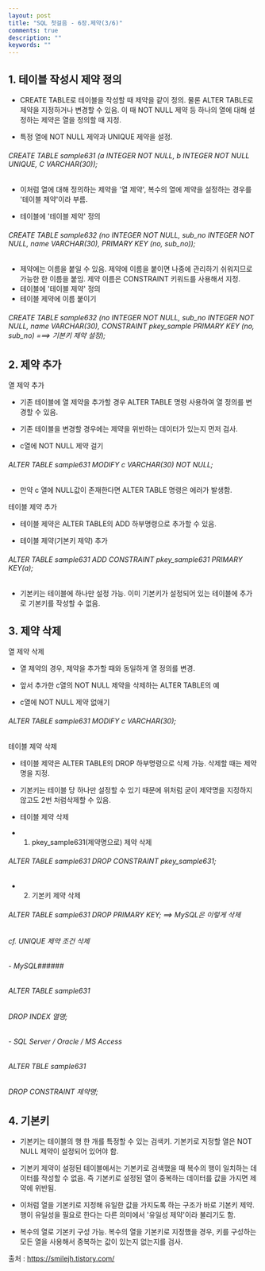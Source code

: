 ```yaml
---
layout: post
title: "SQL 첫걸음 - 6장.제약(3/6)" 
comments: true
description: ""
keywords: ""
---
```


## 1. 테이블 작성시 제약 정의

- CREATE TABLE로 테이블을 작성할 때 제약을 같이 정의. 물론 ALTER TABLE로 제약을 지정하거나 변경할 수 있음. 이 때 NOT NULL 제약 등 하나의 열에 대해 설정하는 제약은 열을 정의할 때 지정. 

- 특정 열에 NOT NULL 제약과 UNIQUE 제약을 설정. 
###### CREATE TABLE sample631 (a INTEGER NOT NULL, b INTEGER NOT NULL UNIQUE, C VARCHAR(30));

- 이처럼 열에 대해 정의하는 제약을 '열 제약', 복수의 열에 제약을 설정하는 경우를 '테이블 제약'이라 부름.

- 테이블에 '테이블 제약' 정의
###### CREATE TABLE sample632 (no INTEGER NOT NULL, sub_no INTEGER NOT NULL, name VARCHAR(30), PRIMARY KEY (no, sub_no));

- 제약에는 이름을 붙일 수 있음. 제약에 이름을 붙이면 나중에 관리하기 쉬워지므로 가능한 한 이름을 붙임. 제약 이름은 CONSTRAINT 키워드를 사용해서 지정. 
- 테이블에 '테이블 제약' 정의
- 테이블 제약에 이름 붙이기
###### CREATE TABLE sample632 (no INTEGER NOT NULL, sub_no INTEGER NOT NULL, name VARCHAR(30), CONSTRAINT pkey_sample PRIMARY KEY (no, sub_no) ===> 기본키 제약 설정);


## 2. 제약 추가

열 제약 추가 

- 기존 테이블에 열 제약을 추가할 경우 ALTER TABLE 명령 사용하여 열 정의를 변경할 수 있음. 

- 기존 테이블을 변경할 경우에는 제약을 위반하는 데이터가 있는지 먼저 검사. 

- c열에 NOT NULL 제약 걸기 
###### ALTER TABLE sample631 MODIFY c VARCHAR(30) NOT NULL; 

- 만약 c 열에 NULL값이 존재한다면 ALTER TABLE 명령은 에러가 발생함.  

테이블 제약 추가

- 테이블 제약은 ALTER TABLE의 ADD 하부명령으로 추가할 수 있음.

- 테이블 제약(기본키 제약) 추가 
###### ALTER TABLE sample631 ADD CONSTRAINT pkey_sample631 PRIMARY KEY(a);

- 기본키는 테이블에 하나만 설정 가능. 이미 기본키가 설정되어 있는 테이블에 추가로 기본키를 작성할 수 없음. 


## 3. 제약 삭제

열 제약 삭제 

- 열 제약의 경우, 제약을 추가할 때와 동일하게 열 정의를 변경. 

- 앞서 추가한 c열의 NOT NULL 제약을 삭제하는 ALTER TABLE의 예

- c열에 NOT NULL 제약 없애기
###### ALTER TABLE sample631 MODIFY c VARCHAR(30);

테이블 제약 삭제 

- 테이블 제약은 ALTER TABLE의 DROP 하부명령으로 삭제 가능. 삭제할 때는 제약명을 지정. 

- 기본키는 테이블 당 하나만 설정할 수 있기 때문에 위처럼 굳이 제약명을 지정하지 않고도 2번 처럼삭제할 수 있음. 


- 테이블 제약 삭제 
 
- 1. pkey_sample631(제약명으로) 제약 삭제 
###### ALTER TABLE sample631 DROP CONSTRAINT pkey_sample631;
- 2. 기본키 제약 삭제 
###### ALTER TABLE sample631 DROP PRIMARY KEY; ==> MySQL은 이렇게 삭제 


###### cf. UNIQUE 제약 조건 삭제

###### - MySQL###### 
###### ALTER TABLE sample631 
###### DROP INDEX 열명;
 
###### - SQL Server / Oracle / MS Access
###### ALTER TBLE sample631 
###### DROP CONSTRAINT 제약명;         


## 4. 기본키

- 기본키는 테이블의 행 한 개를 특정할 수 있는 검색키. 기본키로 지정할 열은 NOT NULL 제약이 설정되어 있어야 함. 

- 기본키 제약이 설정된 테이블에서는 기본키로 검색했을 때 복수의 행이 일치하는 데이터를 작성할 수 없음. 즉 기본키로 설정된 열이 중복하는 데이터를 값을 가지면 제약에 위반됨.  

- 이처럼 열을 기본키로 지정해 유일한 값을 가지도록 하는 구조가 바로 기본키 제약.  행이 유일성을 필요로 한다는 다른 의미에서 '유일성 제약'이라 불리기도 함. 

- 복수의 열로 기본키 구성 가능. 복수의 열을 기본키로 지정했을 경우, 키를 구성하는 모든 열을 사용해서 중복하는 값이 있는지 없는지를 검사. 


출처 : https://smilejh.tistory.com/